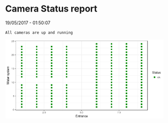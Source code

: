 Camera Status report
================
19/05/2017 - 01:50:07

    All cameras are up and running

![](camreport_files/figure-markdown_github/unnamed-chunk-2-1.png)
